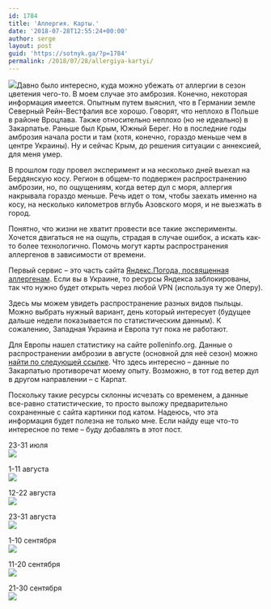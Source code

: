 ```yaml
---
id: 1784
title: 'Аллергия. Карты.'
date: '2018-07-28T12:55:24+00:00'
author: serge
layout: post
guid: 'https://sotnyk.ga/?p=1784'
permalink: /2018/07/28/allergiya-kartyi/
---
```


[![](http://localhost/wp-content/uploads/2018/07/Ab_plant_2210.jpg)](http://localhost/wp-content/uploads/2018/07/Ab_plant_2210.jpg)Давно было интересно, куда можно убежать от аллергии в сезон цветения чего-то. В моем случае это амброзия. Конечно, некоторая информация имеется. Опытным путем выяснил, что в Германии земле Северный Рейн-Вестфалия все хорошо. Говорят, что неплохо в Польше в районе Вроцлава. Также относительно неплохо (но не идеально) в Закарпатье. Раньше был Крым, Южный Берег. Но в последние годы амброзия начала рости и там (хотя, конечно, гораздо меньше чем в центре Украины). Ну и сейчас Крым, до решения ситуации с аннексией, для меня умер.

В прошлом году провел эксперимент и на несколько дней выехал на Бердянскую косу. Регион в общем-то подвержен распространению амброзии, но, по ощущениям, когда ветер дул с моря, аллергия накрывала гораздо меньше. Речь идет о том, чтобы заехать именно на косу, на несколько километров вглубь Азовского моря, и не выезжать в город.

Понятно, что жизни не хватит провести все такие эксперименты. Хочется двигаться не на ощупь, страдая в случае ошибок, а искать как-то более технологично. Помочь могут карты распространения аллергенов в зависимости от времени.

Первый сервис – это часть сайта [Яндекс.Погода, посвященная аллергенам](https://www.yandex.ua/pogoda/dniprodzerzhynsk/maps/pollen?ll=34.932890_47.894297&z=8). Если вы в Украине, то ресурсы Яндекса заблокированы, так что нужно будет открыть через любой VPN (используя ту же Оперу).

Здесь мы можем увидеть распространение разных видов пыльцы. Можно выбрать нужный вариант, день который интересует (будущее дальше недели показывается по статистическим данным). К сожалению, Западная Украина и Европа тут пока не работают.

Для Европы нашел статистику на сайте polleninfo.org. Данные о распространении амброзии в августе (основной для неё сезон) можно [найти по следующей ссылке](https://www.polleninfo.org/UA/ua/aktuelle-belastung/belastungskarte-europa.html?tx_scload_europemap%5B__referrer%5D%5B%40extension%5D=ScLoad&tx_scload_europemap%5B__referrer%5D%5B%40vendor%5D=Screencode&tx_scload_europemap%5B__referrer%5D%5B%40controller%5D=Load&tx_scload_europemap%5B__referrer%5D%5B%40action%5D=europemap&tx_scload_europemap%5B__referrer%5D%5Barguments%5D=YToyOntzOjQ6InBvbGwiO3M6MToiNiI7czo1OiJtb250aCI7czoxOiI3Ijt95cae4a28e8925dff0ce2aa76c094cc186c347894&tx_scload_europemap%5B__referrer%5D%5B%40request%5D=a%3A4%3A%7Bs%3A10%3A%22%40extension%22%3Bs%3A6%3A%22ScLoad%22%3Bs%3A11%3A%22%40controller%22%3Bs%3A4%3A%22Load%22%3Bs%3A7%3A%22%40action%22%3Bs%3A9%3A%22europemap%22%3Bs%3A7%3A%22%40vendor%22%3Bs%3A10%3A%22Screencode%22%3B%7D9dccbe2b2da898b7d48737b1faacf28849a3bcea&tx_scload_europemap%5B__trustedProperties%5D=a%3A2%3A%7Bs%3A4%3A%22poll%22%3Bi%3A1%3Bs%3A5%3A%22month%22%3Bi%3A1%3B%7D2e82a52085568d68ee196a570229d2e9c02faeb9&tx_scload_europemap%5Bpoll%5D=6&tx_scload_europemap%5Bmonth%5D=8#breadcrumb). Что здесь интересно – данные по Закарпатью противоречат моему опыту. Возможно, в тот год ветер дул в другом направлении – с Карпат.

Поскольку такие ресурсы склонны исчезать со временем, а данные все-равно статистические, то просто выложу предварительно сохраненные с сайта картинки под катом. Надеюсь, что эта информация будет полезна не только мне. Если найду еще что-то интересное по теме – буду добавлять в этот пост.

23-31 июля  
[![](http://localhost/wp-content/uploads/2018/07/AMBR_07_23-31.png)](http://localhost/wp-content/uploads/2018/07/AMBR_07_23-31.png)

1-11 августа  
[![](http://localhost/wp-content/uploads/2018/07/AMBR_08_1-11.png)](http://localhost/wp-content/uploads/2018/07/AMBR_08_1-11.png)

12-22 августа  
[![](http://localhost/wp-content/uploads/2018/07/AMBR_08_12-22.png)](http://localhost/wp-content/uploads/2018/07/AMBR_08_12-22.png)

23-31 августа  
[![](http://localhost/wp-content/uploads/2018/07/AMBR_08_23-31.png)](http://localhost/wp-content/uploads/2018/07/AMBR_08_23-31.png)

1-10 сентября  
[![](http://localhost/wp-content/uploads/2018/07/AMBR_09_1-10.png)](http://localhost/wp-content/uploads/2018/07/AMBR_09_1-10.png)

11-20 сентября  
[![](http://localhost/wp-content/uploads/2018/07/AMBR_09_11-20.png)](http://localhost/wp-content/uploads/2018/07/AMBR_09_11-20.png)

21-30 сентября  
[![](http://localhost/wp-content/uploads/2018/07/AMBR_09_21-30.png)](http://localhost/wp-content/uploads/2018/07/AMBR_09_21-30.png)